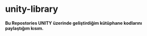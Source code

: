 # unity-library
#### Bu Repostories UNITY üzerinde geliştirdiğim kütüphane kodlarını paylaştığım kısım.
